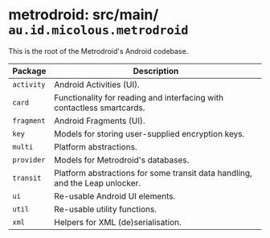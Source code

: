 # metrodroid: src/main/ `au.id.micolous.metrodroid`

This is the root of the Metrodroid's Android codebase.

Package    | Description
---------- | ------------
`activity` | Android Activities (UI).
`card`     | Functionality for reading and interfacing with contactless smartcards.
`fragment` | Android Fragments (UI).
`key`      | Models for storing user-supplied encryption keys.
`multi`    | Platform abstractions.
`provider` | Models for Metrodroid's databases.
`transit`  | Platform abstractions for some transit data handling, and the Leap unlocker.
`ui`       | Re-usable Android UI elements.
`util`     | Re-usable utility functions.
`xml`      | Helpers for XML (de)serialisation.
